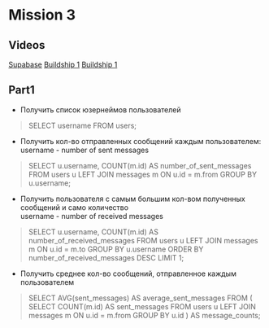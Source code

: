 # Mission 3

## Videos

[Supabase](https://disk.yandex.ru/i/unIcvFkm7U4dwQ)
[Buildship 1](https://disk.yandex.ru/i/aW5iS22sHXkNUA)
[Buildship 1](https://disk.yandex.ru/i/--njhxeA6T5s_Q)

## Part1

- Получить список юзернеймов пользователей 
> SELECT username
FROM users;

- Получить кол-во отправленных сообщений каждым пользователем:
    username - number of sent messages	 
> SELECT u.username, COUNT(m.id) AS number_of_sent_messages
FROM users u
LEFT JOIN messages m ON u.id = m.from
GROUP BY u.username; 

- Получить пользователя с самым большим кол-вом полученных сообщений и само количество  
    username - number of received messages 
> SELECT u.username, COUNT(m.id) AS number_of_received_messages
FROM users u
LEFT JOIN messages m ON u.id = m.to
GROUP BY u.username
ORDER BY number_of_received_messages DESC
LIMIT 1; 

- Получить среднее кол-во сообщений, отправленное каждым пользователем
> SELECT AVG(sent_messages) AS average_sent_messages
FROM (
    SELECT COUNT(m.id) AS sent_messages
    FROM users u
    LEFT JOIN messages m ON u.id = m.from
    GROUP BY u.id
) AS message_counts;  
